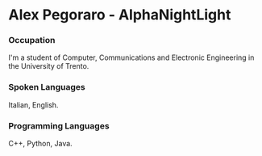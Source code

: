 # Alex Pegoraro - AlphaNightLight
### Occupation
I'm a student of Computer, Communications and Electronic Engineering in the University of Trento.
### Spoken Languages
Italian, English.
### Programming Languages
C++, Python, Java.

<!--
### Hi there 👋

**AlphaNightLight/AlphaNightLight** is a ✨ _special_ ✨ repository because its `README.md` (this file) appears on your GitHub profile.

Here are some ideas to get you started:

- 🔭 I’m currently working on ...
- 🌱 I’m currently learning ...
- 👯 I’m looking to collaborate on ...
- 🤔 I’m looking for help with ...
- 💬 Ask me about ...
- 📫 How to reach me: ...
- 😄 Pronouns: ...
- ⚡ Fun fact: ...
-->

